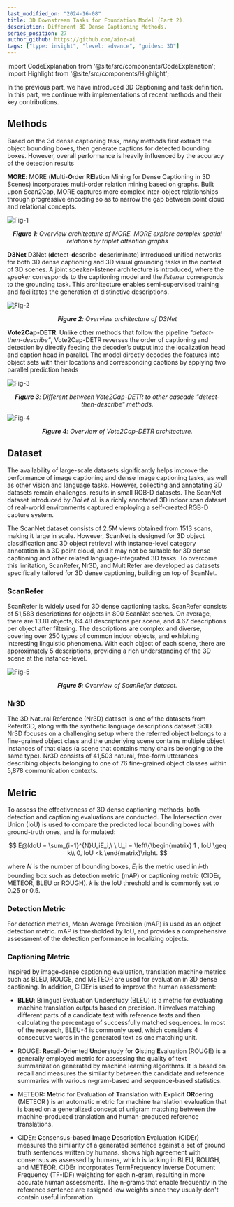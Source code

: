 ```yaml
---
last_modified_on: "2024-16-08"
title: 3D Downstream Tasks for Foundation Model (Part 2).
description: Different 3D Dense Captioning Methods.
series_position: 27
author_github: https://github.com/aioz-ai
tags: ["type: insight", "level: advance", "guides: 3D"]
---
```

import CodeExplanation from '@site/src/components/CodeExplanation';
import Highlight from '@site/src/components/Highlight';

In the previous part, we have introduced 3D Captioning and task definition. In this part, we continue with implementations of recent methods and their key contributions.


## Methods

Based on the 3d dense captioning task, many methods first extract the object bounding boxes, then generate captions for detected bounding boxes. However, overall performance is heavily influenced by the accuracy of the detection results

**MORE**: MORE (**M**ulti-**O**rder **RE**lation Mining for Dense Captioning in 3D Scenes) incorporates multi-order relation mining based on graphs. Built upon Scan2Cap, MORE captures more complex inter-object relationships through progressive encoding so as to narrow the gap between point cloud and relational concepts.

![Fig-1](https://vision.aioz.io/f/4a067a683b174a118aea/?dl=1)
*<center>**Figure 1**: Overview architecture of MORE. MORE explore complex spatial relations by triplet attention graphs </center>*

**D3Net** D3Net (**d**etect-**d**escribe-**d**escriminate) introduced unified networks for both 3D dense captioning and 3D visual grounding tasks in the context of 3D scenes. A joint speaker-listener architecture is introduced, where the *speaker* corresponds to the captioning model and the *listener* corresponds to the grounding task. This architecture enables semi-supervised training and facilitates the generation of distinctive descriptions.

![Fig-2](https://vision.aioz.io/f/37e9e390afe54489b60a/?dl=1)
*<center>**Figure 2**: Overview architecture of D3Net</center>*


**Vote2Cap-DETR**: Unlike other methods that follow the pipeline *"detect-then-describe"*, Vote2Cap-DETR reverses the order of captioning and detection by directly feeding the decoder’s output into the localization head and caption head in parallel. The model directly decodes the features into object sets with their locations and corresponding captions by applying two parallel prediction heads

![Fig-3](https://vision.aioz.io/f/78ae05fffa6c43db819f/?dl=1)
*<center>**Figure 3**: Different between Vote2Cap-DETR to other cascade "detect-then-describe" methods.</center>*

![Fig-4](https://vision.aioz.io/f/8dcd87b8d282407a949b/?dl=1)
*<center>**Figure 4**: Overview of Vote2Cap-DETR architecture.</center>*

## Dataset 

The availability of large-scale datasets significantly helps improve the performance of image captioning and dense image captioning tasks, as well as other vision and language tasks. However, collecting and annotating 3D datasets remain challenges. results in small RGB-D datasets. The ScanNet dataset introduced by *Dai et al.* is a richly annotated 3D indoor scan dataset of real-world environments captured employing a self-created RGB-D capture system.
 
The ScanNet dataset consists of 2.5M views obtained from 1513 scans, making it large in scale. However, ScanNet is designed for 3D object classification and 3D object retrieval with instance-level category annotation in a 3D point cloud, and it may not be suitable for 3D dense captioning and other related language-integrated 3D tasks. To overcome this limitation, ScanRefer, Nr3D, and MultiRefer are developed as datasets specifically tailored for 3D dense captioning, building on top
of ScanNet. 

### ScanRefer 
ScanRefer is widely used for 3D dense captioning tasks. ScanRefer consists of 51,583 descriptions for objects in 800 ScanNet scenes. On average, there are 13.81 objects, 64.48 descriptions per scene, and 4.67 descriptions per object after filtering. The descriptions are complex
and diverse, covering over 250 types of common indoor objects, and exhibiting interesting linguistic phenomena. With each object of each scene, there are approximately 5 descriptions, providing a rich understanding of the 3D scene at the instance-level. 


![Fig-5](https://vision.aioz.io/f/d8a815cb03674c9f873f/?dl=1)
*<center>**Figure 5**: Overview of ScanRefer dataset.</center>*

### Nr3D

The 3D Natural Reference (Nr3D) dataset is one of the datasets from ReferIt3D, along with the synthetic language descriptions dataset Sr3D. Nr3D focuses on a challenging setup where the referred object belongs to a fine-grained object class and the underlying scene contains multiple object instances of that class (a scene that contains many chairs belonging to the same type). Nr3D consists of 41,503 natural, free-form utterances describing objects belonging to one of 76 fine-grained object classes within 5,878 communication contexts. 


## Metric

To assess the effectiveness of 3D dense captioning methods, both detection and captioning evaluations are conducted. The Intersection over Union (IoU) is used to compare the predicted local bounding boxes with ground-truth ones, and is formulated: 

$$
E@kIoU = \sum_{i=1}^{N}U_iE_i,\ \ U_i = \left\{\begin{matrix}
 1 , IoU \geq k\\
0, IoU <k
\end{matrix}\right. 
$$

where $N$ is the number of bounding boxes, $E_i$ is the metric used in $i$-th bounding box such as detection metric (mAP) or captioning metric (CIDEr, METEOR, BLEU or ROUGH). $k$ is the IoU threshold and is commonly set to 0.25 or 0.5. 
### Detection Metric
For detection metrics, Mean Average Precision (mAP) is used as an object detection metric. mAP is thresholded by IoU, and provides a comprehensive assessment of the detection performance in localizing objects.


### Captioning Metric 

Inspired by image-dense captioning evaluation, translation machine metrics such as BLEU, ROUGE, and METEOR are used for evaluation in 3D dense captioning. In addition, CIDEr is used to improve the human assessment:

- **BLEU**: Bilingual Evaluation Understudy (BLEU) is a metric for evaluating machine translation outputs based on precision. It involves matching different parts of a candidate text with reference texts and then calculating the percentage of successfully matched sequences. In most of the research, BLEU-4 is commonly used, which considers 4 consecutive words in the generated text as one matching unit.

- ROUGE: **R**ecall-**O**riented **U**nderstudy for **G**isting **E**valuation (ROUGE) is a generally employed metric for assessing the quality of text summarization generated by machine learning algorithms. It is based on recall and measures the similarity between the candidate and reference summaries with various n-gram-based and sequence-based statistics.

- METEOR:  **M**etric for **E**valuation of **T**ranslation with **E**xplicit **OR**dering (METEOR ) is an automatic metric for machine translation evaluation that is based on a generalized concept of unigram matching between the machine-produced translation and human-produced reference translations.



- CIDEr: **C**onsensus-based **I**mage **D**escription **E**valuation (CIDEr)  measures the similarity of a generated sentence against a set of ground truth sentences written by humans. shows high agreement with consensus as assessed by humans, which is lacking in BLEU, ROUGH, and METEOR. CIDEr incorporates TermFrequency Inverse Document Frequency (TF-IDF) weighting for each n-gram, resulting in more accurate human assessments. The n-grams that enable frequently in the reference sentence are assigned low weights since they usually don't contain useful information. 
